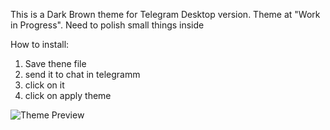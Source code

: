 This is a Dark Brown theme for Telegram Desktop version. Theme at "Work in Progress". Need to polish small things inside

How to install:
1) Save thene file
2) send it to chat in telegramm
3) click on it
4) click on apply theme

![Theme Preview](https://github.com/TheBugHuntress/telegram_desktop_brown_monokai/blob/master/Preview_theme.jpg)

